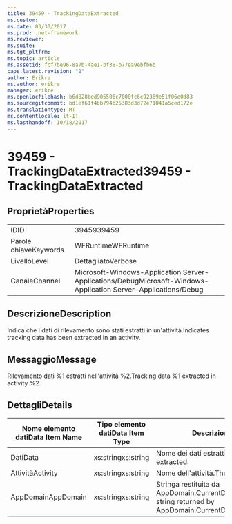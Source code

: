 ```yaml
---
title: 39459 - TrackingDataExtracted
ms.custom: 
ms.date: 03/30/2017
ms.prod: .net-framework
ms.reviewer: 
ms.suite: 
ms.tgt_pltfrm: 
ms.topic: article
ms.assetid: fcf7be96-8a7b-4ae1-bf38-b77ea9ebfb6b
caps.latest.revision: "2"
author: Erikre
ms.author: erikre
manager: erikre
ms.openlocfilehash: b6d828bed905506c7000fc6c92369e51f06e0d83
ms.sourcegitcommit: bd1ef61f4bb794b25383d3d72e71041a5ced172e
ms.translationtype: MT
ms.contentlocale: it-IT
ms.lasthandoff: 10/18/2017
---
```

# <a name="39459---trackingdataextracted"></a><span data-ttu-id="28ba6-102">39459 - TrackingDataExtracted</span><span class="sxs-lookup"><span data-stu-id="28ba6-102">39459 - TrackingDataExtracted</span></span>
## <a name="properties"></a><span data-ttu-id="28ba6-103">Proprietà</span><span class="sxs-lookup"><span data-stu-id="28ba6-103">Properties</span></span>  
  
|||  
|-|-|  
|<span data-ttu-id="28ba6-104">ID</span><span class="sxs-lookup"><span data-stu-id="28ba6-104">ID</span></span>|<span data-ttu-id="28ba6-105">39459</span><span class="sxs-lookup"><span data-stu-id="28ba6-105">39459</span></span>|  
|<span data-ttu-id="28ba6-106">Parole chiave</span><span class="sxs-lookup"><span data-stu-id="28ba6-106">Keywords</span></span>|<span data-ttu-id="28ba6-107">WFRuntime</span><span class="sxs-lookup"><span data-stu-id="28ba6-107">WFRuntime</span></span>|  
|<span data-ttu-id="28ba6-108">Livello</span><span class="sxs-lookup"><span data-stu-id="28ba6-108">Level</span></span>|<span data-ttu-id="28ba6-109">Dettagliato</span><span class="sxs-lookup"><span data-stu-id="28ba6-109">Verbose</span></span>|  
|<span data-ttu-id="28ba6-110">Canale</span><span class="sxs-lookup"><span data-stu-id="28ba6-110">Channel</span></span>|<span data-ttu-id="28ba6-111">Microsoft-Windows-Application Server-Applications/Debug</span><span class="sxs-lookup"><span data-stu-id="28ba6-111">Microsoft-Windows-Application Server-Applications/Debug</span></span>|  
  
## <a name="description"></a><span data-ttu-id="28ba6-112">Descrizione</span><span class="sxs-lookup"><span data-stu-id="28ba6-112">Description</span></span>  
 <span data-ttu-id="28ba6-113">Indica che i dati di rilevamento sono stati estratti in un'attività.</span><span class="sxs-lookup"><span data-stu-id="28ba6-113">Indicates tracking data has been extracted in an activity.</span></span>  
  
## <a name="message"></a><span data-ttu-id="28ba6-114">Messaggio</span><span class="sxs-lookup"><span data-stu-id="28ba6-114">Message</span></span>  
 <span data-ttu-id="28ba6-115">Rilevamento dati %1 estratti nell'attività %2.</span><span class="sxs-lookup"><span data-stu-id="28ba6-115">Tracking data %1 extracted in activity %2.</span></span>  
  
## <a name="details"></a><span data-ttu-id="28ba6-116">Dettagli</span><span class="sxs-lookup"><span data-stu-id="28ba6-116">Details</span></span>  
  
|<span data-ttu-id="28ba6-117">Nome elemento dati</span><span class="sxs-lookup"><span data-stu-id="28ba6-117">Data Item Name</span></span>|<span data-ttu-id="28ba6-118">Tipo elemento dati</span><span class="sxs-lookup"><span data-stu-id="28ba6-118">Data Item Type</span></span>|<span data-ttu-id="28ba6-119">Descrizione</span><span class="sxs-lookup"><span data-stu-id="28ba6-119">Description</span></span>|  
|--------------------|--------------------|-----------------|  
|<span data-ttu-id="28ba6-120">Dati</span><span class="sxs-lookup"><span data-stu-id="28ba6-120">Data</span></span>|<span data-ttu-id="28ba6-121">xs:string</span><span class="sxs-lookup"><span data-stu-id="28ba6-121">xs:string</span></span>|<span data-ttu-id="28ba6-122">Nome dei dati estratti.</span><span class="sxs-lookup"><span data-stu-id="28ba6-122">The name of the data extracted.</span></span>|  
|<span data-ttu-id="28ba6-123">Attività</span><span class="sxs-lookup"><span data-stu-id="28ba6-123">Activity</span></span>|<span data-ttu-id="28ba6-124">xs:string</span><span class="sxs-lookup"><span data-stu-id="28ba6-124">xs:string</span></span>|<span data-ttu-id="28ba6-125">Nome dell'attività.</span><span class="sxs-lookup"><span data-stu-id="28ba6-125">The name of the activity.</span></span>|  
|<span data-ttu-id="28ba6-126">AppDomain</span><span class="sxs-lookup"><span data-stu-id="28ba6-126">AppDomain</span></span>|<span data-ttu-id="28ba6-127">xs:string</span><span class="sxs-lookup"><span data-stu-id="28ba6-127">xs:string</span></span>|<span data-ttu-id="28ba6-128">Stringa restituita da AppDomain.CurrentDomain.FriendlyName.</span><span class="sxs-lookup"><span data-stu-id="28ba6-128">The string returned by AppDomain.CurrentDomain.FriendlyName.</span></span>|
